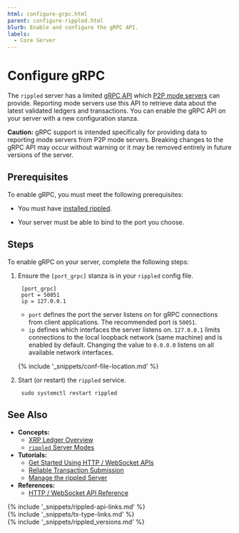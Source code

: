 ```yaml
---
html: configure-grpc.html
parent: configure-rippled.html
blurb: Enable and configure the gRPC API.
labels:
  - Core Server
---
```

# Configure gRPC

The `rippled` server has a limited [gRPC API](https://grpc.io/) which [P2P mode servers](rippled-server-modes.html) can provide. Reporting mode servers use this API to retrieve data about the latest validated ledgers and transactions. You can enable the gRPC API on your server with a new configuration stanza.

**Caution:** gRPC support is intended specifically for providing data to reporting mode servers from P2P mode servers. Breaking changes to the gRPC API may occur without warning or it may be removed entirely in future versions of the server.

## Prerequisites

To enable gRPC, you must meet the following prerequisites:

- You must have [installed rippled](install-rippled.html).

- Your server must be able to bind to the port you choose.

## Steps

To enable gRPC on your server, complete the following steps:

1. Ensure the `[port_grpc]` stanza is in your `rippled` config file.

        [port_grpc]
        port = 50051
        ip = 127.0.0.1

    - `port` defines the port the server listens on for gRPC connections from client applications. The recommended port is `50051`.
    - `ip` defines which interfaces the server listens on. `127.0.0.1` limits connections to the local loopback network (same machine) and is enabled by default. Changing the value to `0.0.0.0` listens on all available network interfaces.

    {% include '_snippets/conf-file-location.md' %}

2. Start (or restart) the `rippled` service.

        sudo systemctl restart rippled

## See Also

- **Concepts:**
    - [XRP Ledger Overview](xrp-ledger-overview.html)
    - [`rippled` Server Modes](rippled-server-modes.html)
- **Tutorials:**
    - [Get Started Using HTTP / WebSocket APIs](get-started-using-http-websocket-apis.html)
    - [Reliable Transaction Submission](reliable-transaction-submission.html)
    - [Manage the rippled Server](manage-the-rippled-server.html)
- **References:**
    - [HTTP / WebSocket API Reference](http-websocket-apis.html)

<!--{# common link defs #}-->
{% include '_snippets/rippled-api-links.md' %}			
{% include '_snippets/tx-type-links.md' %}			
{% include '_snippets/rippled_versions.md' %}
